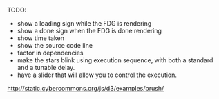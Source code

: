 TODO:
- show a loading sign while the FDG is rendering
- show a done sign when the FDG is done rendering
- show time taken
- show the source code line
- factor in dependencies
- make the stars blink using execution sequence, with both a standard and a tunable delay.
- have a slider that will allow you to control the execution.


http://static.cybercommons.org/js/d3/examples/brush/